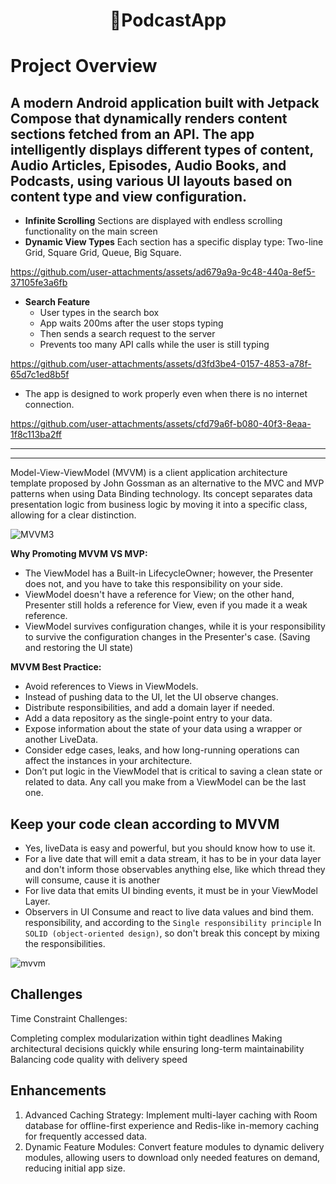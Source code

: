 <h1 align="center">🎥PodcastApp</h1>


<h1>Project Overview</h1>

A modern Android application built with Jetpack Compose that dynamically renders content sections fetched from an API. The app intelligently displays different types of content, Audio Articles, Episodes, Audio Books, and Podcasts, using various UI layouts based on content type and view configuration.
---------------------------

- **Infinite Scrolling**
  Sections are displayed with endless scrolling functionality on the main screen
- **Dynamic View Types**
  Each section has a specific display type: Two-line Grid, Square Grid, Queue, Big Square.

https://github.com/user-attachments/assets/ad679a9a-9c48-440a-8ef5-37105fe3a6fb

- **Search Feature**
    - User types in the search box
    - App waits 200ms after the user stops typing
    - Then sends a search request to the server
    - Prevents too many API calls while the user is still typing

https://github.com/user-attachments/assets/d3fd3be4-0157-4853-a78f-65d7c1ed8b5f

- The app is designed to work properly even when there is no internet connection.

https://github.com/user-attachments/assets/cfd79a6f-b080-40f3-8eaa-1f8c113ba2ff


---------------------------
---------------------------




Model-View-ViewModel (MVVM) is a client application architecture template proposed by John Gossman
as an alternative to the MVC and MVP patterns when using Data Binding technology. Its concept
separates data presentation logic from business logic by moving it into a specific class, allowing
for a clear distinction.

![MVVM3](https://user-images.githubusercontent.com/1812129/68319232-446cf900-00be-11ea-92cf-cad817b2af2c.png)

**Why Promoting MVVM VS MVP:**

- The ViewModel has a Built-in LifecycleOwner; however, the Presenter does not, and you have to take
  this responsibility on your side.
- ViewModel doesn't have a reference for View; on the other hand, Presenter still holds a reference
  for View, even if you made it a weak reference.
- ViewModel survives configuration changes, while it is your responsibility to survive the
  configuration changes in the Presenter's case. (Saving and restoring the UI state)

**MVVM Best Practice:**

- Avoid references to Views in ViewModels.
- Instead of pushing data to the UI, let the UI observe changes.
- Distribute responsibilities, and add a domain layer if needed.
- Add a data repository as the single-point entry to your data.
- Expose information about the state of your data using a wrapper or another LiveData.
- Consider edge cases, leaks, and how long-running operations can affect the instances in your
  architecture.
- Don’t put logic in the ViewModel that is critical to saving a clean state or related to data. Any
  call you make from a ViewModel can be the last one.

**Keep your code clean according to MVVM**
-----------------------------

- Yes, liveData is easy and powerful, but you should know how to use it.
- For a live date that will emit a data stream, it has to be in your
  data layer and don't inform those observables anything else, like which thread they will consume,
  cause it is another
- For live data that emits UI binding events, it must be in your ViewModel Layer.
- Observers in UI Consume and react to live data values and bind them.
  responsibility, and according to the `Single responsibility principle`
  In `SOLID (object-oriented design)`, so don't break this concept by
  mixing the responsibilities.


![mvvm](https://github.com/user-attachments/assets/553d131f-8d3a-4f92-8114-b411006d1b5f)


## Challenges

Time Constraint Challenges:

Completing complex modularization within tight deadlines
Making architectural decisions quickly while ensuring long-term maintainability
Balancing code quality with delivery speed


## Enhancements

1. Advanced Caching Strategy: Implement multi-layer caching with Room database for offline-first
   experience and Redis-like in-memory caching for frequently accessed data.
2. Dynamic Feature Modules: Convert feature modules to dynamic delivery modules, allowing users to
   download only needed features on demand, reducing initial app size.

